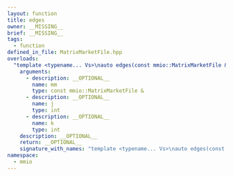 ```yaml
---
layout: function
title: edges
owner: __MISSING__
brief: __MISSING__
tags:
  - function
defined_in_file: MatrixMarketFile.hpp
overloads:
  "template <typename... Vs>\nauto edges(const mmio::MatrixMarketFile &, int, int)":
    arguments:
      - description: __OPTIONAL__
        name: mm
        type: const mmio::MatrixMarketFile &
      - description: __OPTIONAL__
        name: j
        type: int
      - description: __OPTIONAL__
        name: k
        type: int
    description: __OPTIONAL__
    return: __OPTIONAL__
    signature_with_names: "template <typename... Vs>\nauto edges(const mmio::MatrixMarketFile & mm, int j, int k)"
namespace:
  - mmio
---
```

